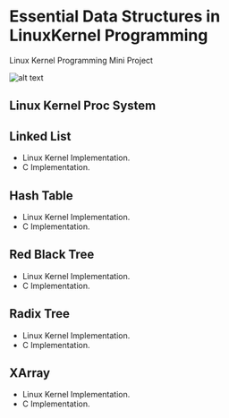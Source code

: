 # Essential Data Structures in LinuxKernel Programming
Linux Kernel Programming Mini Project

![alt text](https://github.com/mnguyen0226/essential_data_structures_for_linux_kernel/blob/main/imgs/LKP.png)

## Linux Kernel Proc System

## Linked List
- Linux Kernel Implementation.
- C Implementation.

## Hash Table
- Linux Kernel Implementation.
- C Implementation.

## Red Black Tree 
- Linux Kernel Implementation.
- C Implementation.

## Radix Tree
- Linux Kernel Implementation.
- C Implementation.

## XArray
- Linux Kernel Implementation.
- C Implementation.
